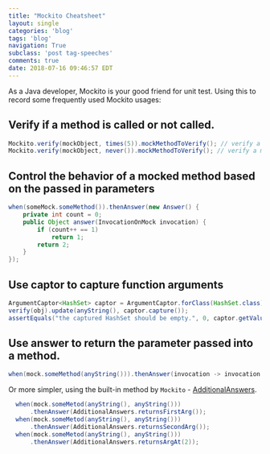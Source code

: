 ```yaml
---
title: "Mockito Cheatsheet"
layout: single
categories: 'blog'
tags: 'blog'
navigation: True
subclass: 'post tag-speeches'
comments: true
date: 2018-07-16 09:46:57 EDT
---
```



As a Java developer, Mockito is your good friend for unit test. Using this to record some frequently used Mockito usages:

## Verify if a method is called or not called.

```java
Mockito.verify(mockObject, times(5)).mockMethodToVerify(); // verify a method is called 5 times.
Mockito.verify(mockObject, never()).mockMethodToVerify(); // verify a method is never called.
```

## Control the behavior of a mocked method based on the passed in parameters

```java
when(someMock.someMethod()).thenAnswer(new Answer() {
    private int count = 0;
    public Object answer(InvocationOnMock invocation) {
        if (count++ == 1)
            return 1;
        return 2;
    }
});
```

## Use captor to capture function arguments

```java
ArgumentCaptor<HashSet> captor = ArgumentCaptor.forClass(HashSet.class);
verify(obj).update(anyString(), captor.capture());
assertEquals("the captured HashSet should be empty.", 0, captor.getValue().size());
```
## Use answer to return the parameter passed into a method.

```java
when(mock.someMethod(anyString())).thenAnswer(invocation -> invocation.getArguments()[0]);
```

Or more simpler, using the built-in method by `Mockito` - [AdditionalAnswers](https://static.javadoc.io/org.mockito/mockito-core/2.2.7/org/mockito/AdditionalAnswers.html).

```java
  when(mock.someMetod(anyString(), anyString()))
      .thenAnswer(AdditionalAnswers.returnsFirstArg());
  when(mock.someMetod(anyString(), anyString()))
      .thenAnswer(AdditionalAnswers.returnsSecondArg());
  when(mock.someMetod(anyString(), anyString()))
      .thenAnswer(AdditionalAnswers.returnsArgAt(2));
```
